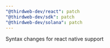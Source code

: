 ```yaml
---
"@thirdweb-dev/react": patch
"@thirdweb-dev/sdk": patch
"@thirdweb-dev/solana": patch
---
```


Syntax changes for react native support
